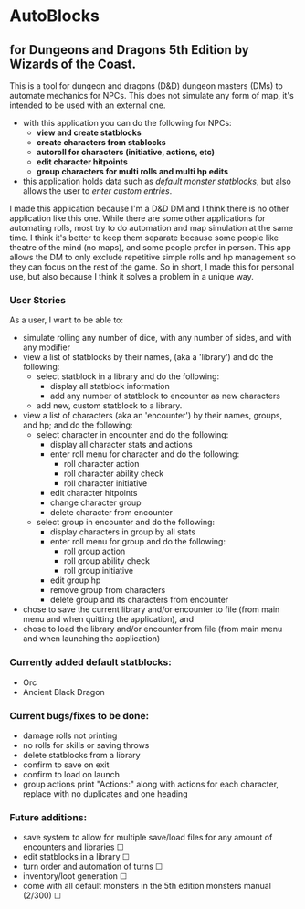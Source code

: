 # AutoBlocks
## for Dungeons and Dragons 5th Edition by Wizards of the Coast.
<p>
This is a tool for dungeon and dragons (D&D) dungeon masters (DMs) to automate mechanics for NPCs. This does not 
simulate any form of map, it's intended to be used with an external one.
</p>

- with this application you can do the following for NPCs:
  - **view and create statblocks**
  - **create characters from stablocks**
  - **autoroll for characters (initiative, actions, etc)**
  - **edit character hitpoints**
  - **group characters for multi rolls and multi hp edits**
- this application holds data such as *default monster statblocks*, but also allows the user to *enter custom entries*.
<p>
I made this application because I'm a D&D DM and I think there is no other application like this one. While there are 
some other applications for automating rolls, most try to do automation and map simulation at the same time. I think 
it's better to keep them separate because some people like theatre of the mind (no maps), and some people prefer in 
person. This app allows the DM to only exclude repetitive simple rolls and hp management so they can focus on the rest
of the game. So in short, I made this for personal use, but also because I think it solves a problem in a unique way.
</p>

### User Stories
<p>
As a user, I want to be able to:
</p>

- simulate rolling any number of dice, with any number of sides, and with any modifier
- view a list of statblocks by their names, (aka a 'library') and do the following:
    - select statblock in a library and do the following:
        - display all statblock information
        - add any number of statblock to encounter as new characters
    - add new, custom statblock to a library.
- view a list of characters (aka an 'encounter') by their names, groups, and hp; and do the following:
  - select character in encounter and do the following:
      - display all character stats and actions
      - enter roll menu for character and do the following:
          - roll character action
          - roll character ability check
          - roll character initiative
      - edit character hitpoints
      - change character group
      - delete character from encounter
  - select group in encounter and do the following:
    - display characters in group by all stats
    - enter roll menu for group and do the following: 
      - roll group action
      - roll group ability check
      - roll group initiative
    - edit group hp
    - remove group from characters
    - delete group and its characters from encounter
- chose to save the current library and/or encounter to file (from main menu and when quitting the application), and 
- chose to load the library and/or encounter from file (from main menu and when launching the application)

### Currently added default statblocks:
- Orc
- Ancient Black Dragon

### Current bugs/fixes to be done:
- damage rolls not printing
- no rolls for skills or saving throws
- delete statblocks from a library
- confirm to save on exit
- confirm to load on launch
- group actions print "Actions:" along with actions for each character, replace with no duplicates and one heading

### Future additions:
- save system to allow for multiple save/load files for any amount of encounters and libraries ☐
- edit statblocks in a library ☐
- turn order and automation of turns ☐
- inventory/loot generation ☐
- come with all default monsters in the 5th edition monsters manual (2/300) ☐